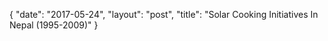 {
   "date": "2017-05-24",
   "layout": "post",
   "title": "Solar Cooking Initiatives In Nepal (1995-2009)"
}

